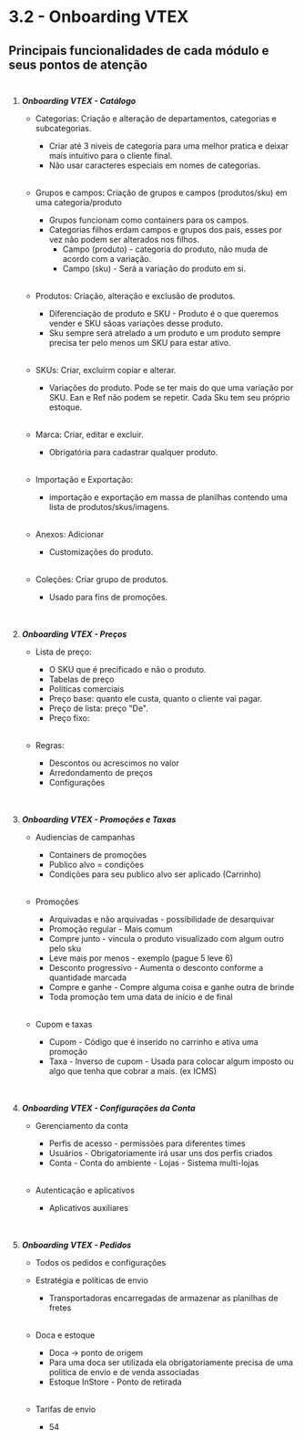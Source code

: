 # 3.2 - Onboarding VTEX

## Principais funcionalidades de cada módulo e seus pontos de atenção</br></br>

1. **_Onboarding VTEX - Catálogo_**

   - Categorias: Criação e alteração de departamentos, categorias e subcategorias.

     - Criar até 3 niveis de categoria para uma melhor pratica e deixar mais intuitivo para o cliente final.
     - Não usar caracteres especiais em nomes de categorias.</br></br>

   - Grupos e campos: Criação de grupos e campos (produtos/sku) em uma categoria/produto

     - Grupos funcionam como containers para os campos.
     - Categorias filhos erdam campos e grupos dos pais, esses por vez não podem ser alterados nos filhos.
       - Campo (produto) - categoria do produto, não muda de acordo com a variação.
       - Campo (sku) - Será a variação do produto em si.</br></br>

   - Produtos: Criação, alteração e exclusão de produtos.

     - Diferenciação de produto e SKU - Produto é o que queremos vender e SKU sãoas variações desse produto.
     - Sku sempre será atrelado a um produto e um produto sempre precisa ter pelo menos um SKU para estar ativo.</br></br>

   - SKUs: Criar, excluirm copiar e alterar.

     - Variações do produto. Pode se ter mais do que uma variação por SKU.
       Ean e Ref não podem se repetir.
       Cada Sku tem seu próprio estoque.</br></br>

   - Marca: Criar, editar e excluir.

     - Obrigatória para cadastrar qualquer produto.</br></br>

   - Importação e Exportação:

     - importação e exportação em massa de planilhas contendo uma lista de produtos/skus/imagens.</br></br>

   - Anexos: Adicionar

     - Customizações do produto.</br></br>

   - Coleções: Criar grupo de produtos.
     - Usado para fins de promoções.</br></br></br>

2. **_Onboarding VTEX - Preços_**

   - Lista de preço:

     - O SKU que é precificado e não o produto.
     - Tabelas de preço
     - Politicas comerciais
     - Preço base: quanto ele custa, quanto o cliente vai pagar.
     - Preço de lista: preço "De".
     - Preço fixo:</br></br>

   - Regras:
     - Descontos ou acrescimos no valor
     - Arredondamento de preços
     - Configurações</br></br></br>

3. **_Onboarding VTEX - Promoções e Taxas_**

   - Audiencias de campanhas

     - Containers de promoções
     - Publico alvo = condições
     - Condições para seu publico alvo ser aplicado (Carrinho)</br></br>

   - Promoções

     - Arquivadas e não arquivadas - possibilidade de desarquivar
     - Promoção regular - Mais comum
     - Compre junto - vincula o produto visualizado com algum outro pelo sku
     - Leve mais por menos - exemplo (pague 5 leve 6)
     - Desconto progressivo - Aumenta o desconto conforme a quantidade marcada
     - Compre e ganhe - Compre alguma coisa e ganhe outra de brinde
     - Toda promoção tem uma data de início e de final</br></br>

   - Cupom e taxas
     - Cupom - Código que é inserido no carrinho e ativa uma promoção
     - Taxa - Inverso de cupom - Usada para colocar algum imposto ou algo que tenha que cobrar a mais. (ex ICMS)</br></br></br>

4. **_Onboarding VTEX - Configurações da Conta_**

   - Gerenciamento da conta

     - Perfis de acesso - permissões para diferentes times
     - Usuários - Obrigatoriamente irá usar uns dos perfis criados
     - Conta - Conta do ambiente - Lojas - Sistema multi-lojas</br></br>

   - Autenticação e aplicativos
     - Aplicativos auxiliares</br></br></br>

5. **_Onboarding VTEX - Pedidos_**

	- Todos os pedidos e configurações

	- Estratégia e políticas de envio
		- Transportadoras encarregadas de armazenar as planilhas de fretes</br></br>
	
	- Doca e estoque
		- Doca -> ponto de origem
		- Para uma doca ser utilizada ela obrigatoriamente precisa de uma politica de envio e de venda associadas
		- Estoque InStore - Ponto de retirada</br></br>

	- Tarifas de envio 
		- 54
